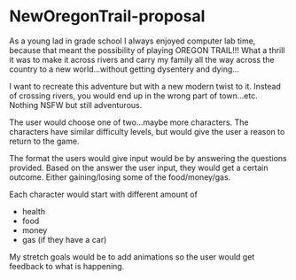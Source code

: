 # NewOregonTrail-proposal

As a young lad in grade school I always enjoyed computer lab time, because that meant the possibility of playing OREGON TRAIL!!!  What a thrill it was to make it across rivers and carry my family all the way across the country to a new world...without getting dysentery and dying...

I want to recreate this adventure but with a new modern twist to it.  Instead of crossing rivers, you would end up in the wrong part of town...etc.  Nothing NSFW but still adventurous.  

The user would choose one of two...maybe more characters.  The characters have similar difficulty levels, but would give the user a reason to return to the game.  

The format the users would give input would be by answering the questions provided.  Based on the answer the user input, they would get a certain outcome.  Either gaining/losing some of the food/money/gas.  

Each character would start with different amount of 

* health
* food
* money 
* gas (if they have a car)

My stretch goals would be to add animations so the user would get feedback to what is happening.  

